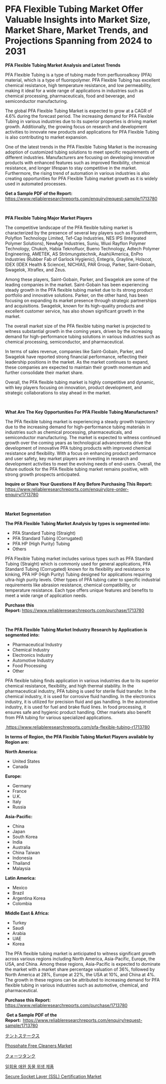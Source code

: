 <p><h1>PFA Flexible Tubing Market Offer Valuable Insights into Market Size, Market Share, Market Trends, and Projections Spanning from 2024 to 2031</h1></p><p><strong>PFA Flexible Tubing Market Analysis and Latest Trends</strong></p>
<p><p>PFA Flexible Tubing is a type of tubing made from perfluoroalkoxy (PFA) material, which is a type of fluoropolymer. PFA Flexible Tubing has excellent chemical resistance, high temperature resistance, and low permeability, making it ideal for a wide range of applications in industries such as chemical processing, pharmaceuticals, food and beverage, and semiconductor manufacturing.</p><p>The global PFA Flexible Tubing Market is expected to grow at a CAGR of 4.6% during the forecast period. The increasing demand for PFA Flexible Tubing in various industries due to its superior properties is driving market growth. Additionally, the growing focus on research and development activities to innovate new products and applications for PFA Flexible Tubing is also contributing to market expansion.</p><p>One of the latest trends in the PFA Flexible Tubing Market is the increasing adoption of customized tubing solutions to meet specific requirements of different industries. Manufacturers are focusing on developing innovative products with enhanced features such as improved flexibility, chemical resistance, and longer lifespan to stay competitive in the market. Furthermore, the rising trend of automation in various industries is also creating opportunities for PFA Flexible Tubing market growth as it is widely used in automated processes.</p></p>
<p><strong>Get a Sample PDF of the Report:&nbsp;</strong> <a href="https://www.reliableresearchreports.com/enquiry/request-sample/1713780">https://www.reliableresearchreports.com/enquiry/request-sample/1713780</a></p>
<p>&nbsp;</p>
<p><strong>PFA Flexible Tubing Major Market Players</strong></p>
<p><p>The competitive landscape of the PFA flexible tubing market is characterized by the presence of several key players such as Fluorotherm, Polyflon Technology Limited, Tef-Cap Industries, NES IPS (Integrated Polymer Solutions), NewAge Industries, Suniu, Wuxi Rayflon Polymer Technology, Chukoh, Habia Teknofluor, Bueno Technology, Adtech Polymer Engineering, AMETEK, AS Strömungstechnik, Asahi/America, EnPro Industries (Rubber Fab of Garlock Hygienic), Entegris, Grayline, Holscot, IDEX (IDEX Health & Science), NICHIAS, PAR Group, Parker, Saint-Gobain, Swagelok, Xtraflex, and Zeus.</p><p>Among these players, Saint-Gobain, Parker, and Swagelok are some of the leading companies in the market. Saint-Gobain has been experiencing steady growth in the PFA flexible tubing market due to its strong product portfolio and innovative solutions. Parker, on the other hand, has been focusing on expanding its market presence through strategic partnerships and acquisitions. Swagelok, known for its high-quality products and excellent customer service, has also shown significant growth in the market.</p><p>The overall market size of the PFA flexible tubing market is projected to witness substantial growth in the coming years, driven by the increasing demand for high-performance tubing solutions in various industries such as chemical processing, semiconductor, and pharmaceutical.</p><p>In terms of sales revenue, companies like Saint-Gobain, Parker, and Swagelok have reported strong financial performance, reflecting their leadership positions in the market. As the market continues to expand, these companies are expected to maintain their growth momentum and further consolidate their market share.</p><p>Overall, the PFA flexible tubing market is highly competitive and dynamic, with key players focusing on innovation, product development, and strategic collaborations to stay ahead in the market.</p></p>
<p>&nbsp;</p>
<p><strong>What Are The Key Opportunities For PFA Flexible Tubing Manufacturers?</strong></p>
<p><p>The PFA flexible tubing market is experiencing a steady growth trajectory due to the increasing demand for high-performance tubing materials in industries such as chemical processing, pharmaceuticals, and semiconductor manufacturing. The market is expected to witness continued growth over the coming years as technological advancements drive the development of innovative PFA tubing products with improved chemical resistance and flexibility. With a focus on enhancing product performance and user safety, key market players are investing in research and development activities to meet the evolving needs of end-users. Overall, the future outlook for the PFA flexible tubing market remains positive, with strong growth prospects anticipated.</p></p>
<p><strong>Inquire or Share Your Questions If Any Before Purchasing This Report:</strong> <a href="https://www.reliableresearchreports.com/enquiry/pre-order-enquiry/1713780">https://www.reliableresearchreports.com/enquiry/pre-order-enquiry/1713780</a></p>
<p>&nbsp;</p>
<p><strong>Market Segmentation</strong></p>
<p><strong>The PFA Flexible Tubing Market Analysis by types is segmented into:</strong></p>
<p><ul><li>PFA Standard Tubing (Straight)</li><li>PFA Standard Tubing (Corrugated)</li><li>PFA HP (High Purity) Tubing</li><li>Others</li></ul></p>
<p><p>PFA Flexible Tubing market includes various types such as PFA Standard Tubing (Straight) which is commonly used for general applications, PFA Standard Tubing (Corrugated) known for its flexibility and resistance to kinking, PFA HP (High Purity) Tubing designed for applications requiring ultra-high purity levels. Other types of PFA tubing cater to specific industrial requirements like abrasion resistance, chemical compatibility, or temperature resistance. Each type offers unique features and benefits to meet a wide range of application needs.</p></p>
<p><strong>Purchase this Report:&nbsp;</strong><a href="https://www.reliableresearchreports.com/purchase/1713780">https://www.reliableresearchreports.com/purchase/1713780</a></p>
<p>&nbsp;</p>
<p><strong>The PFA Flexible Tubing Market Industry Research by Application is segmented into:</strong></p>
<p><ul><li>Pharmaceutical Industry</li><li>Chemical Industry</li><li>Electronics Industry</li><li>Automotive Industry</li><li>Food Processing</li><li>Other</li></ul></p>
<p><p>PFA flexible tubing finds application in various industries due to its superior chemical resistance, flexibility, and high thermal stability. In the pharmaceutical industry, PFA tubing is used for sterile fluid transfer. In the chemical industry, it is used for corrosive fluid handling. In the electronics industry, it is utilized for precision fluid and gas handling. In the automotive industry, it is used for fuel and brake fluid lines. In food processing, it ensures safe and hygienic product handling. Other markets also benefit from PFA tubing for various specialized applications.</p></p>
<p><a href="https://www.reliableresearchreports.com/pfa-flexible-tubing-r1713780">&nbsp;https://www.reliableresearchreports.com/pfa-flexible-tubing-r1713780</a></p>
<p><strong>In terms of Region, the PFA Flexible Tubing Market Players available by Region are:</strong></p>
<p>
    <p> <strong> North America: </strong>
        <ul>
            <li>United States</li>
            <li>Canada</li>
        </ul>
        </p> 
    <p> <strong> Europe: </strong>
        <ul>
            <li>Germany</li>
            <li>France</li>
            <li>U.K.</li>
            <li>Italy</li>
            <li>Russia</li>
        </ul>
        </p> 
    <p> <strong> Asia-Pacific: </strong>
        <ul>
            <li>China</li>
            <li>Japan</li>
            <li>South Korea</li>
            <li>India</li>
            <li>Australia</li>
            <li>China Taiwan</li>
            <li>Indonesia</li>
            <li>Thailand</li>
            <li>Malaysia</li>
        </ul>
        </p> 
    <p> <strong> Latin America: </strong>
        <ul>
            <li>Mexico</li>
            <li>Brazil</li>
            <li>Argentina Korea</li>
            <li>Colombia</li>
        </ul>
        </p> 
    <p> <strong> Middle East & Africa: </strong>
        <ul>
            <li>Turkey</li>
            <li>Saudi</li>
            <li>Arabia</li>
            <li>UAE</li>
            <li>Korea</li>
        </ul>
    </p>
    </p>
<p><p>The PFA flexible tubing market is anticipated to witness significant growth across various regions including North America, Asia-Pacific, Europe, the USA, and China. Among these regions, Asia-Pacific is expected to dominate the market with a market share percentage valuation of 36%, followed by North America at 28%, Europe at 22%, the USA at 10%, and China at 4%. The growth in these regions can be attributed to increasing demand for PFA flexible tubing in various industries such as automotive, chemical, and pharmaceutical.</p></p>
<p><strong>Purchase this Report: </strong><a href="https://www.reliableresearchreports.com/purchase/1713780">https://www.reliableresearchreports.com/purchase/1713780</a></p>
<p>&nbsp;<strong>Get a Sample PDF of the Report:&nbsp;&nbsp;</strong><a href="https://www.reliableresearchreports.com/enquiry/request-sample/1713780">https://www.reliableresearchreports.com/enquiry/request-sample/1713780</a></p>
<p><strong></strong></p>
<p><p><a href="https://medium.com/@germanberge1968/%E3%83%86%E3%83%B3%E3%83%88%E3%83%9A%E3%82%B0%E3%81%AE%E5%B8%82%E5%A0%B4%E8%AA%BF%E6%9F%BB%E3%83%AC%E3%83%9D%E3%83%BC%E3%83%88-%E3%81%9D%E3%81%AE%E6%AD%B4%E5%8F%B2%E3%81%A82031%E5%B9%B4%E3%81%BE%E3%81%A7%E3%81%AE%E4%BA%88%E6%B8%AC-10dffcafb24d">テントステークス</a></p><p><a href="https://www.linkedin.com/pulse/phosphate-free-cleaners-market-global-regional-analysis-rfuuf">Phosphate Free Cleaners Market</a></p><p><a href="https://medium.com/@jerrycurtis23/%E7%9F%B3%E8%8B%B1%E3%82%BF%E3%83%B3%E3%82%AF%E5%B8%82%E5%A0%B4-%E5%B8%82%E5%A0%B4%E3%82%B7%E3%82%A7%E3%82%A2-%E5%B8%82%E5%A0%B4%E5%8B%95%E5%90%91-%E5%B0%86%E6%9D%A5%E3%81%AE%E6%88%90%E9%95%B7%E3%82%92%E6%8E%A2%E3%82%8B-0c07e1fdae7d">クォーツタンク</a></p><p><a href="https://medium.com/@goonfghyt6587/2024%EB%85%84%EB%B6%80%ED%84%B0-2031%EB%85%84%EA%B9%8C%EC%A7%80-%EC%98%88%EC%B8%A1%EB%90%9C-%EC%9D%BC%ED%9A%8C%EC%9A%A9-%EC%95%A0%EC%99%84%EB%8F%99%EB%AC%BC-%EC%9C%84%EC%83%9D%EC%A0%9C%ED%92%88-%EC%8B%9C%EC%9E%A5-%EB%8F%99%ED%96%A5-%EB%B0%8F-%EC%8B%9C%EC%9E%A5-%EB%B6%84%EC%84%9D-bedcfa6f0397">일회용 애완 동물 위생 제품</a></p><p><a href="https://github.com/itulahketika112/Market-Research-Report-List-1/blob/main/secure-socket-layer-ssl-certification-market.md">Secure Socket Layer (SSL) Certification Market</a></p></p>